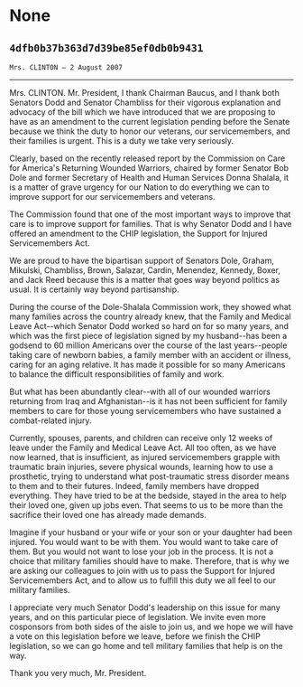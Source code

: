 # None
## `4dfb0b37b363d7d39be85ef0db0b9431`
`Mrs. CLINTON — 2 August 2007`

---


Mrs. CLINTON. Mr. President, I thank Chairman Baucus, and I thank 
both Senators Dodd and Senator Chambliss for their vigorous explanation 
and advocacy of the bill which we have introduced that we are proposing 
to have as an amendment to the current legislation pending before the 
Senate because we think the duty to honor our veterans, our 
servicemembers, and their families is urgent. This is a duty we take 
very seriously.

Clearly, based on the recently released report by the Commission on 
Care for America's Returning Wounded Warriors, chaired by former 
Senator Bob Dole and former Secretary of Health and Human Services 
Donna Shalala, it is a matter of grave urgency for our Nation to do 
everything we can to improve support for our servicemembers and 
veterans.

The Commission found that one of the most important ways to improve 
that care is to improve support for families. That is why Senator Dodd 
and I have offered an amendment to the CHIP legislation, the Support 
for Injured Servicemembers Act.

We are proud to have the bipartisan support of Senators Dole, Graham, 
Mikulski, Chambliss, Brown, Salazar, Cardin, Menendez, Kennedy, Boxer, 
and Jack Reed because this is a matter that goes way beyond politics as 
usual. It is certainly way beyond partisanship.

During the course of the Dole-Shalala Commission work, they showed 
what many families across the country already knew, that the Family and 
Medical Leave Act--which Senator Dodd worked so hard on for so many 
years, and which was the first piece of legislation signed by my 
husband--has been a godsend to 60 million Americans over the course of 
the last years--people taking care of newborn babies, a family member 
with an accident or illness, caring for an aging relative. It has made 
it possible for so many Americans to balance the difficult 
responsibilities of family and work.

But what has been abundantly clear--with all of our wounded warriors 
returning from Iraq and Afghanistan--is it has not been sufficient for 
family members to care for those young servicemembers who have 
sustained a combat-related injury.

Currently, spouses, parents, and children can receive only 12 weeks 
of leave under the Family and Medical Leave Act. All too often, as we 
have now learned, that is insufficient, as injured servicemembers 
grapple with traumatic brain injuries, severe physical wounds, learning 
how to use a prosthetic, trying to understand what post-traumatic 
stress disorder means to them and to their futures. Indeed, family 
members have dropped everything. They have tried to be at the bedside, 
stayed in the area to help their loved one, given up jobs even. That 
seems to us to be more than the sacrifice their loved one has already 
made demands.

Imagine if your husband or your wife or your son or your daughter had 
been injured. You would want to be with them. You would want to take 
care of them. But you would not want to lose your job in the process. 
It is not a choice that military families should have to make. 
Therefore, that is why we are asking our colleagues to join with us to 
pass the Support for Injured Servicemembers Act, and to allow us to 
fulfill this duty we all feel to our military families.

I appreciate very much Senator Dodd's leadership on this issue for 
many years, and on this particular piece of legislation. We invite even 
more cosponsors from both sides of the aisle to join us, and we hope we 
will have a vote on this legislation before we leave, before we finish 
the CHIP legislation, so we can go home and tell military families that 
help is on the way.

Thank you very much, Mr. President.